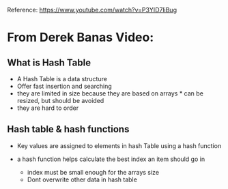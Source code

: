 Reference:
https://www.youtube.com/watch?v=P3YID7liBug


From Derek Banas Video:
=======================
What is Hash Table
------------------
* A Hash Table is a data structure
* Offer fast insertion and searching
* they are limited in size because they are based on arrays
        * can be resized, but should be avoided
* they are hard to order

Hash table & hash functions
---------------------------
 * Key values are assigned to elements in hash Table using a hash function

 * a hash function helps calculate the best index an item should go in
     * index must be small enough for the arrays size
     * Dont overwrite other data in hash table